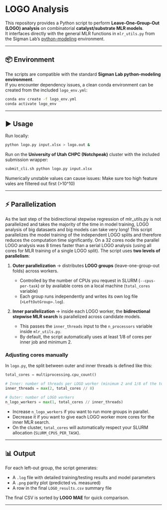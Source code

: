 # LOGO Analysis

This repository provides a Python script to perform **Leave-One-Group-Out (LOGO) analysis** on combinatorial **catalyst/substrate MLR models**.  
It interfaces directly with the general MLR functions in `mlr_utils.py` from the Sigman Lab’s [python-modeling](https://github.com/sigman-lab) environment.

---

## 📦 Environment

The scripts are compatible with the standard **Sigman Lab python-modeling environment**.  
If you encounter dependency issues, a clean conda environment can be created from the included `logo_env.yml`:

```bash
conda env create -f logo_env.yml
conda activate logo_env
```

---

## ▶️ Usage

Run locally:

```bash
python logo.py input.xlsx > logo.out &
```

Run on the **University of Utah CHPC (Notchpeak)** cluster with the included submission wrapper:

```bash
submit_cli.sh python logo.py input.xlsx
```

Numerically unstable values can cause issues: Make sure too high feature vales are filtered out first (>10^10)

---

## ⚡ Parallelization

As the last step of the bidirectional stepwise regression of mlr_utils.py is not parallelized and takes the majority of the time in model training, LOGO analysis of big datasaets and big models can take very long! This script parallelizes the model training of the independent LOGO splits and therefore reduces the computation time significantly. On a 32 cores node the parallel LOGO analysis was 8 times faster than a serial LOGO analysis (using all cores for MLR training of a single LOGO split). The script uses **two levels of parallelism**:

1. **Outer parallelization** → distributes **LOGO groups** (leave-one-group-out folds) across workers.  
   - Controlled by the number of CPUs you request in SLURM (`--cpus-per-task`) or by available cores on a local machine (`total_cores` variable)
   - Each group runs independently and writes its own log file (`<LeftOutGroup>.log`).

2. **Inner parallelization** → inside each LOGO worker, the **bidirectional stepwise MLR search** is parallelized across candidate models.  
   - This passes the `inner_threads` input to the `n_processors` variable inside `mlr_utils.py`.
   - By default, the script automatically uses at least 1/8 of cores per inner job and minimum 2. 

### Adjusting cores manually

In `logo.py`, the split between outer and inner threads is defined like this:

```python
total_cores = multiprocessing.cpu_count()

# Inner: number of threads per LOGO worker (minimum 2 and 1/8 of the total cores)
inner_threads = max(2, total_cores // 8)

# Outer: number of LOGO workers
n_logo_workers = max(1, total_cores // inner_threads)
```

- Increase `n_logo_workers` if you want to run more groups in parallel.
- Decrease it if you want to give each LOGO worker more cores for the inner MLR search.
- On the cluster, `total_cores` will automatically respect your SLURM allocation (`SLURM_CPUS_PER_TASK`).

---

## 📊 Output

For each left-out group, the script generates:

- A `.log` file with detailed training/testing results and model parameters
- A `.png` parity plot (predicted vs. measured)
- A row in the final `LOGO_results.csv` summary file

The final CSV is sorted by **LOGO MAE** for quick comparison.

---


